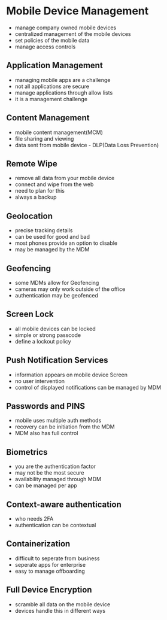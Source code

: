 # Mobile Device Management

- manage company owned mobile devices
- centralized management of the mobile devices
- set policies of the mobile data
- manage access controls

## Application Management

- managing mobile apps are a challenge
- not all applications are secure
- manage applications through allow lists
- it is a management challenge

## Content Management

- mobile content management(MCM)
- file sharing and viewing
- data sent from mobile device - DLP(Data Loss Prevention)

## Remote Wipe

- remove all data from your mobile device
- connect and wipe from the web
- need to plan for this
- always a backup

## Geolocation

- precise tracking details
- can be used for good and bad
- most phones provide an option to disable
- may be managed by the MDM

## Geofencing

- some MDMs allow for Geofencing
- cameras may only work outside of the office
- authentication may be geofenced

## Screen Lock

- all mobile devices can be locked
- simple or strong passcode
- define a lockout policy

## Push Notification Services

- information appears on mobile device Screen
- no user intervention
- control of displayed notifications can be managed by MDM

## Passwords and PINS

- mobile uses multiple auth methods
- recovery can be initiation from the MDM
- MDM also has full control

## Biometrics

- you are the authentication factor
- may not be the most secure
- availability managed through MDM
- can be managed per app

## Context-aware authentication

- who needs 2FA
- authentication can be contextual

## Containerization

- difficult to seperate from business
- seperate apps for enterprise
- easy to manage offboarding

## Full Device Encryption

- scramble all data on the mobile device
- devices handle this in different ways
